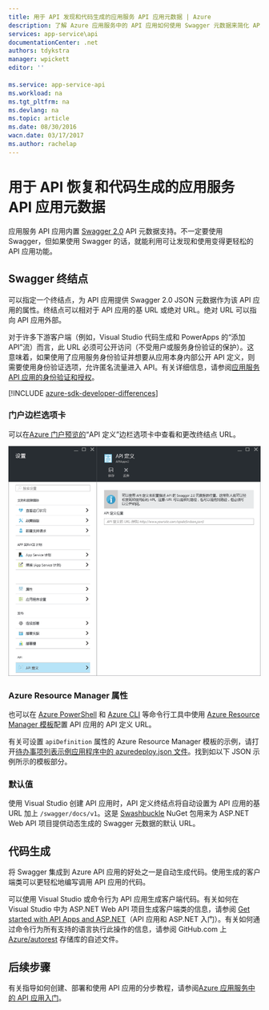 ```yaml
---
title: 用于 API 发现和代码生成的应用服务 API 应用元数据 | Azure
description: 了解 Azure 应用服务中的 API 应用如何使用 Swagger 元数据来简化 API 发现和代码生成。
services: app-service\api
documentationCenter: .net
authors: tdykstra
manager: wpickett
editor: ''

ms.service: app-service-api
ms.workload: na
ms.tgt_pltfrm: na
ms.devlang: na
ms.topic: article
ms.date: 08/30/2016
wacn.date: 03/17/2017
ms.author: rachelap
---
```


# 用于 API 恢复和代码生成的应用服务 API 应用元数据 

应用服务 API 应用内置 [Swagger 2.0](http://swagger.io/) API 元数据支持。不一定要使用 Swagger，但如果使用 Swagger 的话，就能利用可让发现和使用变得更轻松的 API 应用功能。

## Swagger 终结点

可以指定一个终结点，为 API 应用提供 Swagger 2.0 JSON 元数据作为该 API 应用的属性。终结点可以相对于 API 应用的基 URL 或绝对 URL。绝对 URL 可以指向 API 应用外部。

对于许多下游客户端（例如，Visual Studio 代码生成和 PowerApps 的“添加 API”流）而言，此 URL 必须可公开访问（不受用户或服务身份验证的保护）。这意味着，如果使用了应用服务身份验证并想要从应用本身内部公开 API 定义，则需要使用身份验证选项，允许匿名流量进入 API。有关详细信息，请参阅[应用服务 API 应用的身份验证和授权](./app-service-api-authentication.md)。

[!INCLUDE [azure-sdk-developer-differences](../../includes/azure-visual-studio-login-guide.md)]

### 门户边栏选项卡

可以在[Azure 门户预览的](https://portal.azure.cn/)“API 定义”边栏选项卡中查看和更改终结点 URL。

![](./media/app-service-api-metadata/apidefblade.png)

### Azure Resource Manager 属性

也可以在 [Azure PowerShell](https://docs.microsoft.com/powershell/azureps-cmdlets-docs) 和 [Azure CLI](../xplat-cli-install.md) 等命令行工具中使用 [Azure Resource Manager 模板](../azure-resource-manager/resource-group-authoring-templates.md)配置 API 应用的 API 定义 URL。

有关可设置 `apiDefinition` 属性的 Azure Resource Manager 模板的示例，请打开[待办事项列表示例应用程序中的 azuredeploy.json 文件](https://github.com/azure-samples/app-service-api-dotnet-todo-list/blob/master/azuredeploy.json)。找到如以下 JSON 示例所示的模板部分。

### 默认值

使用 Visual Studio 创建 API 应用时，API 定义终结点将自动设置为 API 应用的基 URL 加上 `/swagger/docs/v1`。这是 [Swashbuckle](https://www.nuget.org/packages/Swashbuckle) NuGet 包用来为 ASP.NET Web API 项目提供动态生成的 Swagger 元数据的默认 URL。

## 代码生成

将 Swagger 集成到 Azure API 应用的好处之一是自动生成代码。使用生成的客户端类可以更轻松地编写调用 API 应用的代码。

可以使用 Visual Studio 或命令行为 API 应用生成客户端代码。有关如何在 Visual Studio 中为 ASP.NET Web API 项目生成客户端类的信息，请参阅 [Get started with API Apps and ASP.NET](./app-service-api-dotnet-get-started.md#codegen)（API 应用和 ASP.NET 入门）。有关如何通过命令行为所有支持的语言执行此操作的信息，请参阅 GitHub.com 上 [Azure/autorest](https://github.com/azure/autorest) 存储库的自述文件。

## 后续步骤

有关指导如何创建、部署和使用 API 应用的分步教程，请参阅[Azure 应用服务中的 API 应用入门](./app-service-api-dotnet-get-started.md)。

<!---HONumber=Mooncake_0919_2016-->